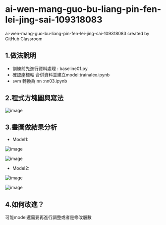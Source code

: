 # ai-wen-mang-guo-bu-liang-pin-fen-lei-jing-sai-109318083
ai-wen-mang-guo-bu-liang-pin-fen-lei-jing-sai-109318083 created by GitHub Classroom


<h2>1.做法說明</h2>
 
* 訓練前先進行資料處理 : baseline01.py
* 確認座標軸 合併資料並建立model:trainalex.ipynb
* svm 轉換為 nn :nn03.ipynb

<h2>2.程式方塊圖與寫法</h2>

![image](https://github.com/MachineLearningNTUT/regression-109318083/blob/main/Diagram.jpg)

<h2>3.畫圖做結果分析</h2>


* Model1:


![image](https://github.com/MachineLearningNTUT/ai-wen-mang-guo-bu-liang-pin-fen-lei-jing-sai-109318083/blob/main/M1.png)


![image](https://github.com/MachineLearningNTUT/ai-wen-mang-guo-bu-liang-pin-fen-lei-jing-sai-109318083/blob/main/M1_2.png)


* Model2:


![image](https://github.com/MachineLearningNTUT/ai-wen-mang-guo-bu-liang-pin-fen-lei-jing-sai-109318083/blob/main/M2.png)


![image](https://github.com/MachineLearningNTUT/ai-wen-mang-guo-bu-liang-pin-fen-lei-jing-sai-109318083/blob/main/M2_2.png)



<h2>4.如何改進？</h2>
可能model還需要再進行調整或者是修改層數
